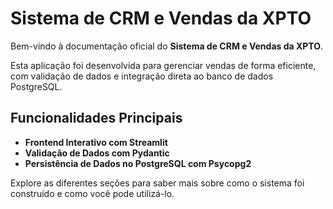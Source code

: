 # Sistema de CRM e Vendas da XPTO

Bem-vindo à documentação oficial do **Sistema de CRM e Vendas da XPTO**.

Esta aplicação foi desenvolvida para gerenciar vendas de forma eficiente, com validação de dados e integração direta ao banco de dados PostgreSQL.

## Funcionalidades Principais

- **Frontend Interativo com Streamlit**
- **Validação de Dados com Pydantic**
- **Persistência de Dados no PostgreSQL com Psycopg2**

Explore as diferentes seções para saber mais sobre como o sistema foi construído e como você pode utilizá-lo.
